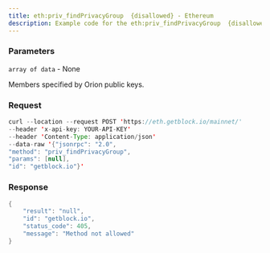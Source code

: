 ```yaml
---
title: eth:priv_findPrivacyGroup  {disallowed} - Ethereum
description: Example code for the eth:priv_findPrivacyGroup  {disallowed} json-rpc method. Сomplete guide on how to use eth:priv_findPrivacyGroup  {disallowed} json-rpc in GetBlock.io Web3 documentation.
---
```


### Parameters


`array of data` - None

Members specified by Orion public keys.

### Request

``` java
curl --location --request POST 'https://eth.getblock.io/mainnet/' 
--header 'x-api-key: YOUR-API-KEY' 
--header 'Content-Type: application/json' 
--data-raw '{"jsonrpc": "2.0",
"method": "priv_findPrivacyGroup",
"params": [null],
"id": "getblock.io"}'
```

###  Response

``` java
{
    "result": "null",
    "id": "getblock.io",
    "status_code": 405,
    "message": "Method not allowed"
}
```

